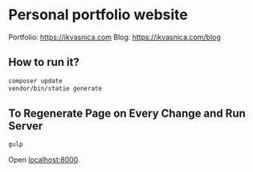 # Personal portfolio website
Portfolio: https://ikvasnica.com
Blog: https://ikvasnica.com/blog

## How to run it?

```bash
composer update
vendor/bin/statie generate
```

## To Regenerate Page on Every Change and Run Server

```bash
gulp
```

Open [localhost:8000](http://localhost:8000).
